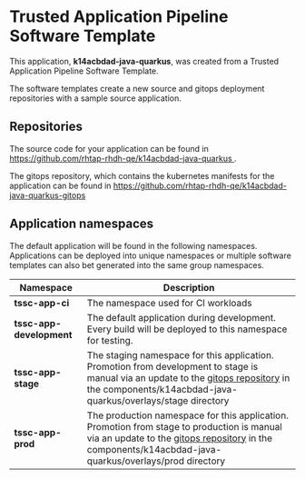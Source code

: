 # Trusted Application Pipeline Software Template

This application, **k14acbdad-java-quarkus**, was created from a Trusted Application Pipeline Software Template.

The software templates create a new source and gitops deployment repositories with a sample source application. 

## Repositories

The source code for your application can be found in [https://github.com/rhtap-rhdh-qe/k14acbdad-java-quarkus ](https://github.com/rhtap-rhdh-qe/k14acbdad-java-quarkus ).
 
The gitops repository, which contains the kubernetes manifests for the application can be found in 
[https://github.com/rhtap-rhdh-qe/k14acbdad-java-quarkus-gitops ](https://github.com/rhtap-rhdh-qe/k14acbdad-java-quarkus-gitops ) 

## Application namespaces 

The default application will be found in the following namespaces. Applications can be deployed into unique namespaces or multiple software templates can also bet generated into the same group namespaces.  

|  Namespace   |  Description   |  
| -------- | -------- |
| **tssc-app-ci** | The namespace used for CI workloads |
| **tssc-app-development** | The default application during development. Every build will be deployed to this namespace for testing. |
| **tssc-app-stage** | The staging namespace for this application. Promotion from development to stage is manual via an update to the [gitops repository](https://github.com/rhtap-rhdh-qe/k14acbdad-java-quarkus-gitops ) in the components/k14acbdad-java-quarkus/overlays/stage directory |
| **tssc-app-prod** | The production namespace for this application. Promotion from stage to production is manual via an update to the [gitops repository](https://github.com/rhtap-rhdh-qe/k14acbdad-java-quarkus-gitops ) in the components/k14acbdad-java-quarkus/overlays/prod directory |
